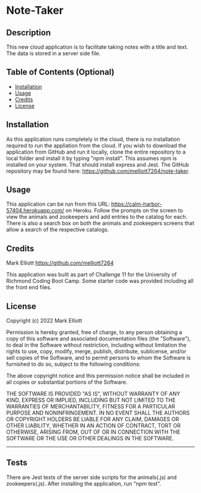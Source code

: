 # Note-Taker
## Description

This new cloud application is to facilitate taking notes with a title and text.   The data is stored in a server side file.

## Table of Contents (Optional)

- [Installation](#installation)
- [Usage](#usage)
- [Credits](#credits)
- [License](#license)

## Installation

As this application runs completely in the cloud, there is no installation required to run the appliation from the cloud.  If you wish to download the application from GitHub and run it locally, clone the entire repository to a local folder and install it by typing "npm install".  This assumes npm is installed on your system.  That should install express and Jest.  The GitHub repository may be found here: https://github.com/melliott7264/note-taker.

## Usage

This application can be run from this URL:  https://calm-harbor-57404.herokuapp.com/ on Heroku.  Follow the prompts on the screen to view the animals and zookeepers and add entries to the catalog for each.  There is also a search box on both the animals and zookeepers screens that allow a search of the respective catalogs.

## Credits

Mark Elliott  https://github.com/melliott7264

This application was built as part of Challenge 11 for the University of Richmond Coding Boot Camp.  Some starter code was provided including all the front end files. 

## License

Copyright (c) 2022 Mark Elliott

Permission is hereby granted, free of charge, to any person obtaining a copy
of this software and associated documentation files (the "Software"), to deal
in the Software without restriction, including without limitation the rights
to use, copy, modify, merge, publish, distribute, sublicense, and/or sell
copies of the Software, and to permit persons to whom the Software is
furnished to do so, subject to the following conditions:

The above copyright notice and this permission notice shall be included in all
copies or substantial portions of the Software.

THE SOFTWARE IS PROVIDED "AS IS", WITHOUT WARRANTY OF ANY KIND, EXPRESS OR
IMPLIED, INCLUDING BUT NOT LIMITED TO THE WARRANTIES OF MERCHANTABILITY,
FITNESS FOR A PARTICULAR PURPOSE AND NONINFRINGEMENT. IN NO EVENT SHALL THE
AUTHORS OR COPYRIGHT HOLDERS BE LIABLE FOR ANY CLAIM, DAMAGES OR OTHER
LIABILITY, WHETHER IN AN ACTION OF CONTRACT, TORT OR OTHERWISE, ARISING FROM,
OUT OF OR IN CONNECTION WITH THE SOFTWARE OR THE USE OR OTHER DEALINGS IN THE
SOFTWARE.

---

## Tests

There are Jest tests of the server side scripts for the animals(.js) and zookeepers(.js).  After installing the application, run "npm test".  